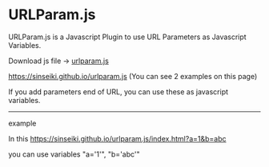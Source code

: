# URLParam.js
URLParam.js is a Javascript Plugin to use URL Parameters as Javascript Variables.

Download js file → <a id="raw-url" href="https://sinseiki.github.io/urlparam.js/urlparam.js" download target="_blank">urlparam.js</a>


https://sinseiki.github.io/urlparam.js
(You can see 2 examples on this page)

If you add parameters end of URL, you can use these as javascript variables.

<hr>
example

In this https://sinseiki.github.io/urlparam.js/index.html?a=1&b=abc

you can use variables "a='1'", "b='abc'"
